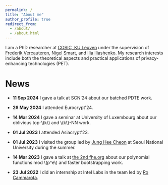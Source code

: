 ```yaml
---
permalink: /
title: "About me"
author_profile: true
redirect_from: 
  - /about/
  - /about.html
---
```


I am a PhD researcher at [COSIC, KU Leuven](https://www.esat.kuleuven.be/cosic/) under the supervision of 
[Frederik Vercauteren](https://scholar.google.com/citations?user=pYTEVIEAAAAJ&hl=en), [Nigel Smart](https://nigelsmart.github.io/), and [Ilia Iliashenko](https://homes.esat.kuleuven.be/~ilia/). My research interests include 
both the theoretical aspects and practical applications of privacy-enhancing technologies (PET).


News
======
 - **11 Sep 2024** I gave a talk at SCN'24 about our batched PDTE work.

 - **26 May 2024** I attended Eurocrypt'24.

 - **14 Mar 2024** I gave a seminar at University of Luxembourg about our oblivious top-\\(k\\) and \\(k\\)-NN work. 

 - **01 Jul 2023** I attended Asiacrypt'23.

 - **01 Jul 2023** I visited the group led by [Jung Hee Cheon](https://scholar.google.com/citations?user=KlTc3U4AAAAJ&hl=en) at Seoul National University during the summer.

 - **14 Mar 2023** I gave a talk at [the 2nd fhe.org](https://fhe.org/conferences/conference-2023/resources) about our polynomial functions mod \\(p^e\\) and faster bootstrapping work. 

 - **23 Jul 2022** I did an internship at Intel Labs in the team led by [Ro Cammarota](https://www.intel.com/content/www/us/en/research/featured-researchers/ro-cammarota.html). 